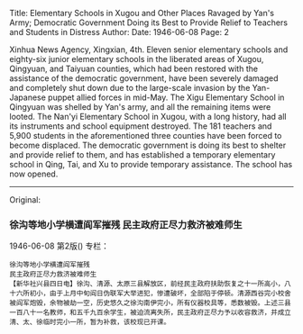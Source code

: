 Title: Elementary Schools in Xugou and Other Places Ravaged by Yan's Army; Democratic Government Doing its Best to Provide Relief to Teachers and Students in Distress
Author:
Date: 1946-06-08
Page: 2

Xinhua News Agency, Xingxian, 4th. Eleven senior elementary schools and eighty-six junior elementary schools in the liberated areas of Xugou, Qingyuan, and Taiyuan counties, which had been restored with the assistance of the democratic government, have been severely damaged and completely shut down due to the large-scale invasion by the Yan-Japanese puppet allied forces in mid-May. The Xigu Elementary School in Qingyuan was shelled by Yan's army, and all the remaining items were looted. The Nan'yi Elementary School in Xugou, with a long history, had all its instruments and school equipment destroyed. The 181 teachers and 5,900 students in the aforementioned three counties have been forced to become displaced. The democratic government is doing its best to shelter and provide relief to them, and has established a temporary elementary school in Qing, Tai, and Xu to provide temporary assistance. The school has now opened.



<hr /> 

Original: 


### 徐沟等地小学横遭阎军摧残  民主政府正尽力救济被难师生

1946-06-08
第2版()
专栏：

    徐沟等地小学横遭阎军摧残
    民主政府正尽力救济被难师生
    【新华社兴县四日电】徐沟、清源、太原三县解放区，前经民主政府扶助恢复之十一所高小，八十六所初小，由于上月中旬阎日伪联军大举进犯，惨遭破坏，全部陷于停顿。清源西谷完小校舍被阎军炮毁，余物被劫一空，历史悠久之徐沟南伊完小，所有仪器校具等，悉数被毁。上述三县一百八十一名教师，和五千九百余学生，被迫流离失所，民主政府正尽力予以收容救济，并成立清、太、徐临时完小一所，暂为补救，该校现已开课。
